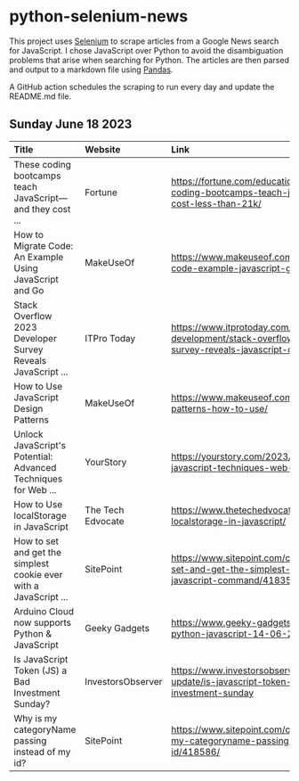 # python-selenium-news

This project uses [Selenium](https://www.seleniumhq.org/) to scrape articles from a Google News search for JavaScript.
I chose JavaScript over Python to avoid the disambiguation problems that arise when searching for Python.
The articles are then parsed and output to a markdown file using [Pandas](https://pandas.pydata.org/).

A GitHub action schedules the scraping to run every day and update the README.md file.

## Sunday June 18 2023


| Title                                                             | Website           | Link                                                                                                               |
|:------------------------------------------------------------------|:------------------|:-------------------------------------------------------------------------------------------------------------------|
| These coding bootcamps teach JavaScript—and they cost ...         | Fortune           | https://fortune.com/education/articles/these-coding-bootcamps-teach-javascript-and-they-cost-less-than-21k/        |
| How to Migrate Code: An Example Using JavaScript and Go           | MakeUseOf         | https://www.makeuseof.com/how-to-migrate-code-example-javascript-go/                                               |
| Stack Overflow 2023 Developer Survey Reveals JavaScript ...       | ITPro Today       | https://www.itprotoday.com/software-development/stack-overflow-2023-developer-survey-reveals-javascript-dominance  |
| How to Use JavaScript Design Patterns                             | MakeUseOf         | https://www.makeuseof.com/javascript-design-patterns-how-to-use/                                                   |
| Unlock JavaScript's Potential: Advanced Techniques for Web ...    | YourStory         | https://yourstory.com/2023/06/advanced-javascript-techniques-web-development                                       |
| How to Use localStorage in JavaScript                             | The Tech Edvocate | https://www.thetechedvocate.org/how-to-use-localstorage-in-javascript/                                             |
| How to set and get the simplest cookie ever with a JavaScript ... | SitePoint         | https://www.sitepoint.com/community/t/how-to-set-and-get-the-simplest-cookie-ever-with-a-javascript-command/418358 |
| Arduino Cloud now supports Python & JavaScript                    | Geeky Gadgets     | https://www.geeky-gadgets.com/arduino-cloud-python-javascript-14-06-2023/                                          |
| Is JavaScript Token (JS) a Bad Investment Sunday?                 | InvestorsObserver | https://www.investorsobserver.com/news/crypto-update/is-javascript-token-js-a-bad-investment-sunday                |
| Why is my categoryName passing instead of my id?                  | SitePoint         | https://www.sitepoint.com/community/t/why-is-my-categoryname-passing-instead-of-my-id/418586/                      |